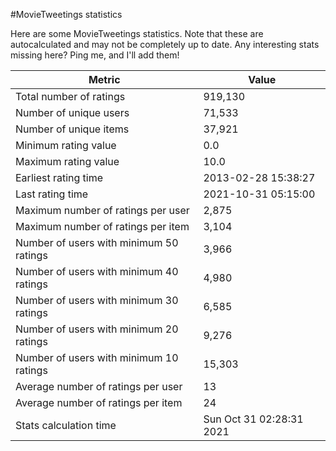 #MovieTweetings statistics

Here are some MovieTweetings statistics. Note that these are autocalculated and may not be completely up to date. Any interesting stats missing here? Ping me, and I'll add them!

Metric | Value
--- | ---
Total number of ratings                 | 919,130
Number of unique users                  | 71,533
Number of unique items                  | 37,921
Minimum rating value                    | 0.0
Maximum rating value                    | 10.0
Earliest rating time                    | 2013-02-28 15:38:27
Last rating time                        | 2021-10-31 05:15:00
Maximum number of ratings per user      | 2,875
Maximum number of ratings per item      | 3,104
Number of users with minimum 50 ratings | 3,966
Number of users with minimum 40 ratings | 4,980
Number of users with minimum 30 ratings | 6,585
Number of users with minimum 20 ratings | 9,276
Number of users with minimum 10 ratings | 15,303
Average number of ratings per user      | 13
Average number of ratings per item      | 24
Stats calculation time                  | Sun Oct 31 02:28:31 2021

